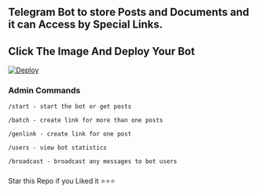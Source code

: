<h1 align="center"> 
     
</h1>
 

## Telegram Bot to store Posts and Documents and it can Access by Special Links.


## Click The Image And Deploy Your Bot

[![Deploy](https://telegra.ph/file/68371c6dd468375c5233e.png)](https://heroku.com/deploy?template=https://github.com/zerosquad13/zerofilesave.git)

### Admin Commands

```console
/start - start the bot or get posts

/batch - create link for more than one posts

/genlink - create link for one post

/users - view bot statistics

/broadcast - broadcast any messages to bot users
```

###

   Star this Repo if you Liked it ⭐⭐⭐
